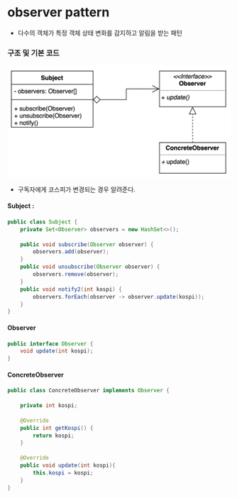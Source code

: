 # observer pattern
- 다수의 객체가 특정 객체 상태 변화를 감지하고 알림을 받는 패턴

### 구조 및 기본 코드 
![img.png](img.png)

- 구독자에게 코스피가 변경되는 경우 알려준다.
####  Subject : 
```java
public class Subject {
    private Set<Observer> observers = new HashSet<>();

    public void subscribe(Observer observer) {
        observers.add(observer);
    }
    public void unsubscribe(Observer observer) {
        observers.remove(observer);
    }
    public void notify2(int kospi) {
        observers.forEach(observer -> observer.update(kospi));
    }
}
```
####  Observer
```java
public interface Observer {
    void update(int kospi);
}
```
#### ConcreteObserver
```java
public class ConcreteObserver implements Observer {

    private int kospi;

    @Override
    public int getKospi() {
        return kospi;
    }

    @Override
    public void update(int kospi){
        this.kospi = kospi;
    }
}
```